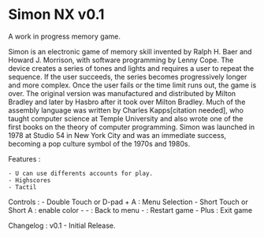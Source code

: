 # Simon NX v0.1

A work in progress memory game.

Simon is an electronic game of memory skill invented by Ralph H. Baer and Howard J. Morrison,
 with software programming by Lenny Cope. The device creates a series of tones and lights and requires a user to repeat the sequence.
If the user succeeds, the series becomes progressively longer and more complex. Once the user fails or the time limit runs out, the game is over.
The original version was manufactured and distributed by Milton Bradley and later by Hasbro after it took over Milton Bradley.
Much of the assembly language was written by Charles Kapps[citation needed], who taught computer science at Temple University and also wrote
one of the first books on the theory of computer programming. Simon was launched in 1978 at Studio 54 in New York City and was an immediate success,
becoming a pop culture symbol of the 1970s and 1980s.


Features :

	- U can use differents accounts for play.
	- Highscores
	- Tactil

Controls :
	- Double Touch or D-pad + A : Menu Selection
	- Short Touch or Short A : enable color
	- 
	-  : Back to menu
	-  : Restart game
	- Plus : Exit game


Changelog :
v0.1
	- Initial Release.

